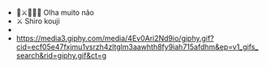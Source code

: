 - 👒⚔🏴‍☠️🌊 Olha muito não
- ⚔️ Shiro kouji
- 
- https://media3.giphy.com/media/4Ev0Ari2Nd9io/giphy.gif?cid=ecf05e47fxjmu1vsrzh4zltglm3aawhth8fy9iah715afdhm&ep=v1_gifs_search&rid=giphy.gif&ct=g
